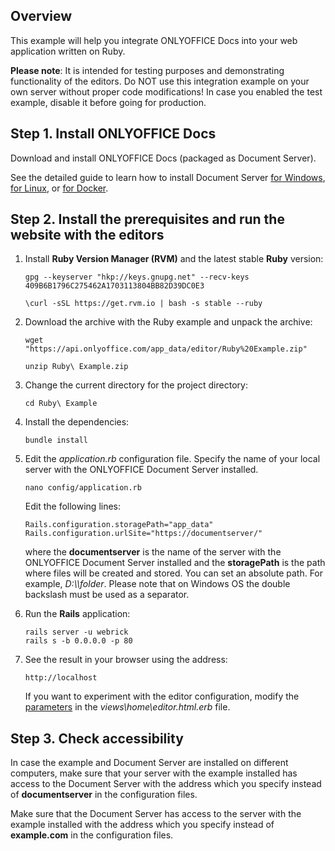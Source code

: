 ## Overview

This example will help you integrate ONLYOFFICE Docs into your web application written on Ruby.

**Please note**: It is intended for testing purposes and demonstrating functionality of the editors. Do NOT use this integration example on your own server without proper code modifications! In case you enabled the test example, disable it before going for production.

## Step 1. Install ONLYOFFICE Docs

Download and install ONLYOFFICE Docs (packaged as Document Server).

See the detailed guide to learn how to install Document Server [for Windows](https://helpcenter.onlyoffice.com/installation/docs-developer-install-windows.aspx), [for Linux](https://helpcenter.onlyoffice.com/installation/docs-developer-install-ubuntu.aspx), or [for Docker](https://helpcenter.onlyoffice.com/server/developer-edition/docker/docker-installation.aspx).

## Step 2. Install the prerequisites and run the website with the editors

1. Install **Ruby Version Manager (RVM)** and the latest stable **Ruby** version:

    ```
    gpg --keyserver "hkp://keys.gnupg.net" --recv-keys 409B6B1796C275462A1703113804BB82D39DC0E3
    ```

    ```
    \curl -sSL https://get.rvm.io | bash -s stable --ruby
    ```

2. Download the archive with the Ruby example and unpack the archive:

    ```
    wget "https://api.onlyoffice.com/app_data/editor/Ruby%20Example.zip"
    ```

    ```
    unzip Ruby\ Example.zip
    ```

3. Change the current directory for the project directory:

    ```
    cd Ruby\ Example
    ```

4. Install the dependencies:

    ```
    bundle install
    ```

5. Edit the *application.rb* configuration file. Specify the name of your local server with the ONLYOFFICE Document Server installed.

    ```
    nano config/application.rb
    ```

	Edit the following lines:

    ```
    Rails.configuration.storagePath="app_data"
    Rails.configuration.urlSite="https://documentserver/"
    ```

    where the **documentserver** is the name of the server with the ONLYOFFICE Document Server installed and the **storagePath** is the path where files will be created and stored. You can set an absolute path. For example, *D:\\\\folder*. Please note that on Windows OS the double backslash must be used as a separator.

6. Run the **Rails** application:

    ```
    rails server -u webrick
    rails s -b 0.0.0.0 -p 80
    ```

7. See the result in your browser using the address:

    ```
    http://localhost
    ```

	If you want to experiment with the editor configuration, modify the [parameters](https://api.onlyoffice.com/editors/advanced) in the *views\home\editor.html.erb* file.

## Step 3. Check accessibility

In case the example and Document Server are installed on different computers, make sure that your server with the example installed has access to the Document Server with the address which you specify instead of **documentserver** in the configuration files. 

Make sure that the Document Server has access to the server with the example installed with the address which you specify instead of **example.com** in the configuration files.
